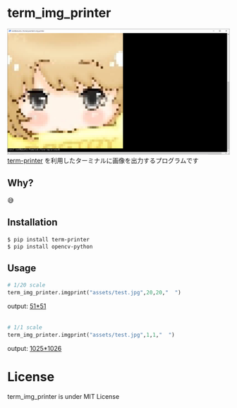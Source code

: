 # term_img_printer

![screenshots](https://raw.githubusercontent.com/fa0311/term-img-printer/master/docs/img/screenshots.png)<br>
[term-printer](https://github.com/nanato12/term-printer "term-printer") を利用したターミナルに画像を出力するプログラムです<br>

## Why?

:sweat_smile: <br>

## Installation

```console
$ pip install term-printer
$ pip install opencv-python
```

## Usage

```python
# 1/20 scale
term_img_printer.imgprint("assets/test.jpg",20,20,"  ")
```

output: [51\*51](https://raw.githubusercontent.com/fa0311/term-img-printer/master/docs/img/screenshots.png "51*51")<br><br>

```python
# 1/1 scale
term_img_printer.imgprint("assets/test.jpg",1,1,"  ")
```

output: [1025\*1026](https://raw.githubusercontent.com/fa0311/term-img-printer/master/docs/img/screenshots2.png "1025*1026")<br>

# License

term_img_printer is under MIT License
